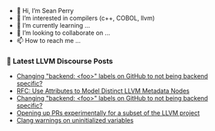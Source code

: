 - 👋 Hi, I’m Sean Perry
- 👀 I’m interested in compilers (c++, COBOL, llvm)
- 🌱 I’m currently learning ...
- 💞️ I’m looking to collaborate on ...
- 📫 How to reach me ...

<!---
s66perry/s66perry is a ✨ special ✨ repository because its `README.md` (this file) appears on your GitHub profile.
You can click the Preview link to take a look at your changes.
--->
### 📕 Latest LLVM Discourse Posts

<!-- DISCOURSE-LLVM:START -->
- [Changing &quot;backend: &lt;foo&gt;&quot; labels on GitHub to not being backend specific?](https://discourse.llvm.org/t/changing-backend-foo-labels-on-github-to-not-being-backend-specific/70359#post_6)
- [RFC: Use Attributes to Model Distinct LLVM Metadata Nodes](https://discourse.llvm.org/t/rfc-use-attributes-to-model-distinct-llvm-metadata-nodes/69924#post_12)
- [Changing &quot;backend: &lt;foo&gt;&quot; labels on GitHub to not being backend specific?](https://discourse.llvm.org/t/changing-backend-foo-labels-on-github-to-not-being-backend-specific/70359#post_5)
- [Opening up PRs experimentally for a subset of the LLVM project](https://discourse.llvm.org/t/opening-up-prs-experimentally-for-a-subset-of-the-llvm-project/70375#post_8)
- [Clang warnings on uninitialized variables](https://discourse.llvm.org/t/clang-warnings-on-uninitialized-variables/70353#post_14)
<!-- DISCOURSE-LLVM:END -->
